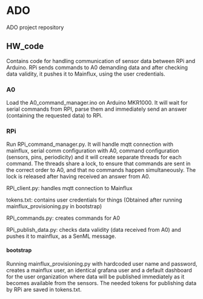 # ADO
ADO project repository

## HW_code
Contains code for handling communication of sensor data between RPi and Arduino. RPi sends commands to A0 demanding
 data and after checking data validity, it pushes it to Mainflux, using the user credentials.

### A0
Load the A0_command_manager.ino on Arduino MKR1000. It will wait for serial commands from RPI, parse them and immediately
 send an answer (containing the requested data) to RPi.

### RPi
Run RPi_command_manager.py. It will handle mqtt connection with mainflux, serial comm configuration with A0, command
 configuration (sensors, pins, periodicity) and it will create separate threads for each command. The threads share a lock, 
to ensure that commands are sent in the correct order to A0, and that no commands happen simultaneously. The lock is released 
after having received an answer from A0.  

RPi_client.py: handles mqtt connection to Mainflux

tokens.txt: contains user credentials for things (Obtained after running mainflux_provisioning.py in bootstrap)

RPi_commands.py: creates commands for A0

RPi_publish_data.py: checks data validity (data received from A0) and pushes it to mainflux, as a SenML message.

#### bootstrap
Running mainflux_provisioning.py with hardcoded user name and password, creates a mainflux user, an identical grafana user and a default dashboard for the user organization where data will be published immediately as it becomes available from the sensors. The needed tokens for publishing data by RPi are saved in tokens.txt. 
